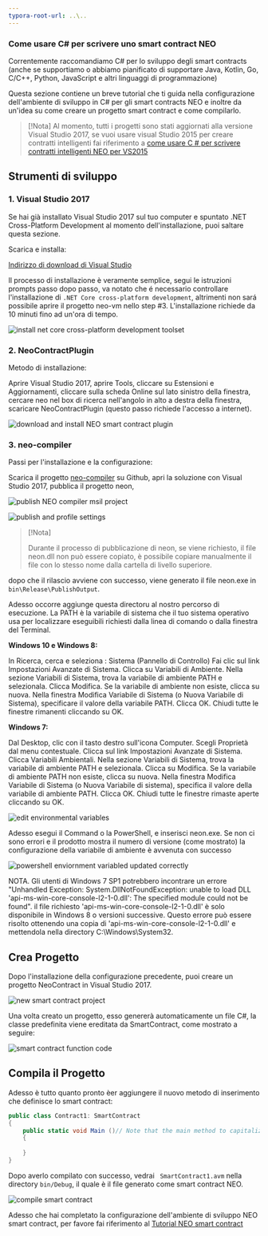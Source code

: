 ```yaml
---
typora-root-url: ..\..
---
```


### Come usare C# per scrivere uno smart contract NEO

Correntemente raccomandiamo C# per lo sviluppo degli smart contracts (anche se supportiamo o abbiamo pianificato di supportare Java, Kotlin, Go, C/C++, Python, JavaScript e altri linguaggi di programmazione)

Questa sezione contiene un breve tutorial che ti guida nella configurazione dell'ambiente di sviluppo in C# per gli smart contracts NEO e inoltre da un'idea su ​​come creare un progetto smart contract e come compilarlo.

   > [!Nota]
   > Al momento, tutti i progetti sono stati aggiornati alla versione Visual Studio 2017, se vuoi usare visual Studio 2015 per creare contratti intelligenti fai riferimento a  [come usare C # per scrivere contratti intelligenti NEO per VS2015](getting-started-2015.md)

## Strumenti di sviluppo

### 1. Visual Studio 2017

Se hai già installato Visual Studio 2017 sul tuo computer e spuntato .NET Cross-Platform Development al momento dell'installazione, puoi saltare questa sezione.

Scarica e installa:

[Indirizzo di download di Visual Studio](https://www.visualstudio.com/products/visual-studio-community-vs)

Il processo di installazione è veramente semplice, segui le istruzioni prompts passo dopo passo, va notato che é necessario controllare l'installazione di `.NET Core cross-platform development`, altrimenti non sará possibile aprire il progetto neo-vm nello step #3. L'installazione richiede da 10 minuti fino ad un'ora di tempo.

![install net core cross-platform development toolset](/assets/install_core_cross_platform_development_toolset.png)

### 2. NeoContractPlugin

Metodo di installazione:

Aprire Visual Studio 2017, aprire Tools, cliccare su Estensioni e Aggiornamenti, cliccare sulla scheda Online sul lato sinistro della finestra, cercare neo nel box di ricerca nell'angolo in alto a destra della finestra, scaricare NeoContractPlugin (questo passo richiede l'accesso a internet).

![download and install NEO smart contract plugin](/assets/download_and_install_smart_contract_plugin.png)

### 3. neo-compiler

Passi per l'installazione e la configurazione:

Scarica il progetto [neo-compiler](https://github.com/neo-project/neo-compiler) su Github, apri la soluzione con Visual Studio 2017, pubblica il progetto neon,

![publish NEO compiler msil project](/assets/publish_neo_compiler_msil_project.png)

![publish and profile settings](/assets/publish_and_profile_settings.png)

> [!Nota]
>
> Durante il processo di pubblicazione di neon, se viene richiesto, il file neon.dll non può essere copiato, è possibile copiare manualmente il file con lo stesso nome dalla cartella di livello superiore. 

dopo che il rilascio avviene con successo, viene generato il file neon.exe in `bin\Release\PublishOutput`.

Adesso occorre aggiunge questa directoru al nostro percorso di esecuzione. La PATH è la variabile di sistema che il tuo sistema operativo usa per localizzare eseguibili richiesti dalla linea di comando o dalla finestra del Terminal.

**Windows 10 e Windows 8:**

  In Ricerca, cerca e seleziona : Sistema (Pannello di Controllo)
  Fai clic sul link Impostazioni Avanzate di Sistema. 
  Clicca su Variabili di Ambiente. Nella sezione Variabili di Sistema, trova la variabile di ambiente PATH e selezionala. Clicca Modifica. Se la variabile di ambiente non esiste, clicca su nuova.
  Nella finestra Modifica Variabile di Sistema (o Nuova Variabile di Sistema), specificare il valore della variabile PATH. Clicca OK. Chiudi tutte le finestre rimanenti cliccando su OK.

**Windows 7:**

  Dal Desktop, clic con il tasto destro sull'icona Computer. 
  Scegli Proprietà dal menu contestuale.
  Clicca sul link Impostazioni Avanzate di Sistema.
  Clicca Variabili Ambientali. Nella sezione Variabili di Sistema, trova la variabile di ambiente PATH e selezionala. Clicca su Modifica. Se la variabile di ambiente PATH non esiste, clicca su nuova.
  Nella finestra Modifica Variabile di Sistema (o Nuova Variabile di sistema), specifica il valore della variabile di ambiente PATH. Clicca OK. Chiudi tutte le finestre rimaste aperte cliccando su OK.

![edit environmental variables](/assets/edit_environmental_variables.png)

Adesso esegui il Command o la PowerShell, e inserisci neon.exe. Se non ci sono errori e il prodotto mostra il numero di versione (come mostrato) la configurazione della variabile di ambiente è avvenuta con successo

![powershell enviornment variabled updated correctly](/assets/powershell_enviornment_variabled_updated_correctly.png)


NOTA. Gli utenti di Windows 7 SP1 potrebbero incontrare un errore "Unhandled Exception: System.DllNotFoundException: unable to load DLL 'api-ms-win-core-console-l2-1-0.dll': The specified module could not be found". il file richiesto 'api-ms-win-core-console-l2-1-0.dll' è solo disponibile in Windows 8 o versioni successive. Questo errore può essere risolto ottenendo una copia di 'api-ms-win-core-console-l2-1-0.dll' e mettendola nella directory C:\Windows\System32.

## Crea Progetto

Dopo l'installazione della configurazione precedente, puoi creare un progetto NeoContract in Visual Studio 2017.

![new smart contract project](/assets/new_smart_contract_project.png)

Una volta creato un progetto, esso genererà automaticamente un file C#, la classe predefinita viene ereditata da SmartContract, come mostrato a seguire:

![smart contract function code](/assets/smart_contract_function_code.png)


## Compila il Progetto

Adesso è tutto quanto pronto èer aggiungere il nuovo metodo di inserimento che definisce lo smart contract:

```c#
public class Contract1: SmartContract
{
    public static void Main ()// Note that the main method to capitalize
    {
        
    }
}
```

Dopo averlo compilato con successo, vedrai ` SmartContract1.avm` nella directory `bin/Debug`, il quale è il file generato come smart contract NEO.

![compile smart contract](assets/compile_smart_contract.png)


Adesso che hai completato la configurazione dell'ambiente di sviluppo NEO smart contract, per favore fai riferimento al [Tutorial NEO smart contract](tutorial.md)
